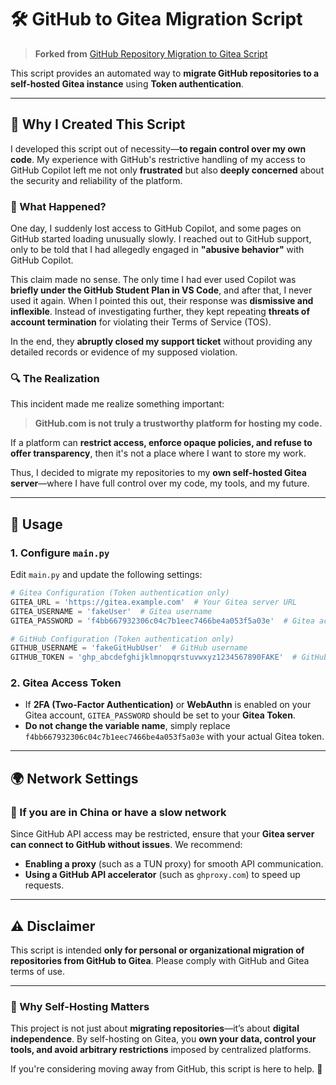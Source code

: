 # 🛠️ GitHub to Gitea Migration Script  

> **Forked from** [GitHub Repository Migration to Gitea Script](https://www.wyr.me/post/612)  

This script provides an automated way to **migrate GitHub repositories to a self-hosted Gitea instance** using **Token authentication**.  

---

## 🚀 Why I Created This Script  

I developed this script out of necessity—**to regain control over my own code**. My experience with GitHub's restrictive handling of my access to GitHub Copilot left me not only **frustrated** but also **deeply concerned** about the security and reliability of the platform.  

### 📌 What Happened?  

One day, I suddenly lost access to GitHub Copilot, and some pages on GitHub started loading unusually slowly. I reached out to GitHub support, only to be told that I had allegedly engaged in **"abusive behavior"** with GitHub Copilot.  

This claim made no sense. The only time I had ever used Copilot was **briefly under the GitHub Student Plan in VS Code**, and after that, I never used it again. When I pointed this out, their response was **dismissive and inflexible**. Instead of investigating further, they kept repeating **threats of account termination** for violating their Terms of Service (TOS).  

In the end, they **abruptly closed my support ticket** without providing any detailed records or evidence of my supposed violation.  

### 🔍 The Realization  

This incident made me realize something important:  
> **GitHub.com is not truly a trustworthy platform for hosting my code.**  

If a platform can **restrict access, enforce opaque policies, and refuse to offer transparency**, then it's not a place where I want to store my work.  

Thus, I decided to migrate my repositories to my **own self-hosted Gitea server**—where I have full control over my code, my tools, and my future.  

---

## 🔧 Usage  

### 1. Configure `main.py`  

Edit `main.py` and update the following settings:  

```python
# Gitea Configuration (Token authentication only)
GITEA_URL = 'https://gitea.example.com'  # Your Gitea server URL
GITEA_USERNAME = 'fakeUser'  # Gitea username
GITEA_PASSWORD = 'f4bb667932306c04c7b1eec7466be4a053f5a03e'  # Gitea access token (see below)

# GitHub Configuration (Token authentication only)
GITHUB_USERNAME = 'fakeGitHubUser'  # GitHub username
GITHUB_TOKEN = 'ghp_abcdefghijklmnopqrstuvwxyz1234567890FAKE'  # GitHub access token
```

### 2. Gitea Access Token  

- If **2FA (Two-Factor Authentication)** or **WebAuthn** is enabled on your Gitea account, `GITEA_PASSWORD` should be set to your **Gitea Token**.  
- **Do not change the variable name**, simply replace `f4bb667932306c04c7b1eec7466be4a053f5a03e` with your actual Gitea token.  

---

## 🌍 Network Settings  

### 📌 If you are in China or have a slow network  

Since GitHub API access may be restricted, ensure that your **Gitea server can connect to GitHub without issues**. We recommend:  

- **Enabling a proxy** (such as a TUN proxy) for smooth API communication.  
- **Using a GitHub API accelerator** (such as `ghproxy.com`) to speed up requests.  

---

## ⚠️ Disclaimer  

This script is intended **only for personal or organizational migration of repositories from GitHub to Gitea**. Please comply with GitHub and Gitea terms of use.  

---

### 🌟 Why Self-Hosting Matters  

This project is not just about **migrating repositories**—it’s about **digital independence**. By self-hosting on Gitea, you **own your data, control your tools, and avoid arbitrary restrictions** imposed by centralized platforms.  

If you're considering moving away from GitHub, this script is here to help. 🚀  
